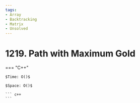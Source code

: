 ```yaml
---
tags:
- Array
- Backtracking
- Matrix
- Unsolved
---
```



# 1219. Path with Maximum Gold

=== "C++"

    $Time: O()$

    $Space: O()$

    ``` c++
    ```